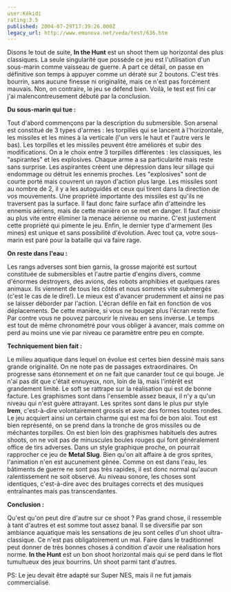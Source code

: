 ```yaml
---
user:Kékidi
rating:3.5
published: 2004-07-29T17:39:26.000Z
legacy_url: http://www.emunova.net/veda/test/636.htm
---
```

Disons le tout de suite, **In the Hunt** est un shoot them up horizontal des plus classiques. La seule singularité que possède ce jeu est l'utilisation d'un sous-marin comme vaisseau de guerre. A part ce détail, on passe en définitive son temps à appuyer comme un dératé sur 2 boutons. C'est très bourrin, sans aucune finesse ni originalité, mais ce n'est pas forcément mauvais. Non, on contraire, le jeu se défend bien. Voilà, le test est fini car j'ai malencontreusement débuté par la conclusion.  

  

**Du sous-marin qui tue :**  

  

Tout d'abord commençons par la description du submersible. Son arsenal est constitué de 3 types d'armes : les torpilles qui se lancent à l'horizontale, les missiles et les mines à la verticale (l'un vers le haut et l'autre vers le bas). Les torpilles et les missiles peuvent être améliorés et subir des modifications. On a le choix entre 3 torpilles différentes : les classiques, les "aspirantes" et les explosives. Chaque arme a sa particularité mais reste sans surprise. Les aspirantes créent une dépression dans leur sillage qui endommage ou détruit les ennemis proches. Les "explosives" sont de courte porté mais couvrent un rayon d'action plus large. Les missiles sont au nombre de 2, il y a les autoguidés et ceux qui tirent dans la direction de vos mouvements. Une propriété importante des missiles est qu'ils ne traversent pas la surface. Il faut donc faire surface afin d'atteindre les ennemis aériens, mais de cette manière on se met en danger. Il faut choisir au plus vite entre éliminer la menace aérienne ou marine. C'est justement cette propriété qui pimente le jeu. Enfin, le dernier type d'armement (les mines) est unique et sans possibilité d'évolution. Avec tout ça, votre sous-marin est paré pour la bataille qui va faire rage.  

  

**On reste dans l'eau :**  

  

Les rangs adverses sont bien garnis, la grosse majorité est surtout constituée de submersibles et l'autre partie d'engins divers, comme d'énormes destroyers, des avions, des robots amphibies et quelques rares animaux. Ils viennent de tous les côtés et nous sommes vite submergés (c'est le cas de le dire!). Le mieux est d'avancer prudemment et ainsi ne pas se laisser déborder par l'action. L'écran défile en fait en fonction de vos déplacements. De cette manière, si vous ne bougez plus l'écran reste fixe. Par contre vous ne pouvez parcourir le niveau en sens inverse. Le temps est tout de même chronométré pour vous obliger à avancer, mais comme on perd au moins une vie par niveau ce paramètre entre peu en compte.  

  

**Techniquement bien fait :**  

  

Le milieu aquatique dans lequel on évolue est certes bien dessiné mais sans grande originalité. On ne note pas de passages extraordinaires. On progresse sans étonnement et on ne fait que canarder tout ce qui bouge. Je n'ai pas dit que c'était ennuyeux, non, loin de là, mais l'intérêt est grandement limité. Le soft se rattrape sur la réalisation qui est de bonne facture. Les graphismes sont dans l'ensemble assez beaux, il n'y a qu'un niveau qui n'est guère attrayant. Les sprites sont dans le plus pur style **Irem**, c'est-à-dire volontairement grossis et avec des formes toutes rondes. Le jeu acquiert ainsi un certain charme qui est ma foi de bon aloi. Tout est bien représenté, on se prend dans la tronche de gros missiles ou de méchantes torpilles. On est bien loin des graphismes habituels des autres shoots, on ne voit pas de minuscules boules rouges qui font généralement office de tirs adverses. Dans un style graphique proche, on pourrait rapprocher ce jeu de **Metal Slug**. Bien qu'on ait affaire à de gros sprites, l'animation n'en est aucunement gênée. Comme on est dans l'eau, les bâtiments de guerre ne sont pas très rapides, il est donc normal qu'aucun ralentissement ne soit observé. Au niveau sonore, les choses sont identiques, c'est-à-dire avec des bruitages corrects et des musiques entraînantes mais pas transcendantes.  

  

**Conclusion :**  

  

Qu'est qu'on peut dire d'autre sur ce shoot ? Pas grand chose, il ressemble à tant d'autres et est somme tout assez banal. Il se diversifie par son ambiance aquatique mais les sensations de jeu sont celles d'un shoot ultra-classique. Ce n'est pas obligatoirement un mal. Faire dans le traditionnel peut donner de très bonnes choses à condition d'avoir une réalisation hors norme. **In the Hunt** est un bon shoot horizontal mais qui se perd dans le flot tumultueux des jeux bourrins. Un shoot parmi tant d'autres.  

  

PS: Le jeu devait être adapté sur Super NES, mais il ne fut jamais commercialisé.